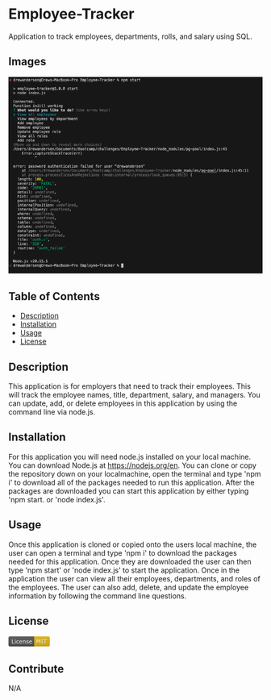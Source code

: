 # Employee-Tracker
Application to track employees, departments, rolls, and salary using SQL.

<!-- ## Video link 
** Add a video on how to use the application **
[Video showing how to use the Note Taker Application](** Video URL goes here **) -->

## Images
![Image of the terminal where it directs you to localhost:3001](<./assets/images/image1.png>)

## Table of Contents
- [Description](#description)
- [Installation](#installation)
- [Usage](#usage)
- [License](#license)

## Description
This application is for employers that need to track their employees. This will track the employee names, title, department, salary, and managers. You can update, add, or delete employees in this application by using the command line via node.js.

## Installation
For this application you will need node.js installed on your local machine. You can download Node.js at https://nodejs.org/en. You can clone or copy the repository down on your localmachine, open the terminal and type 'npm i' to download all of the packages needed to run this application. After the packages are downloaded you can start this application by either typing 'npm start. or 'node index.js'.

## Usage
Once this application is cloned or copied onto the users local machine, the user can open a terminal and type 'npm i' to download the packages needed for this application. Once they are downloaded the user can then type 'npm start' or 'node index.js' to start the application. Once in the application the user can view all their employees, departments, and roles of the employees. The user can also add, delete, and update the employee information by following the command line questions.

## License
![MIT License badge](<assets/images/MIT-badge.png>)

## Contribute
N/A